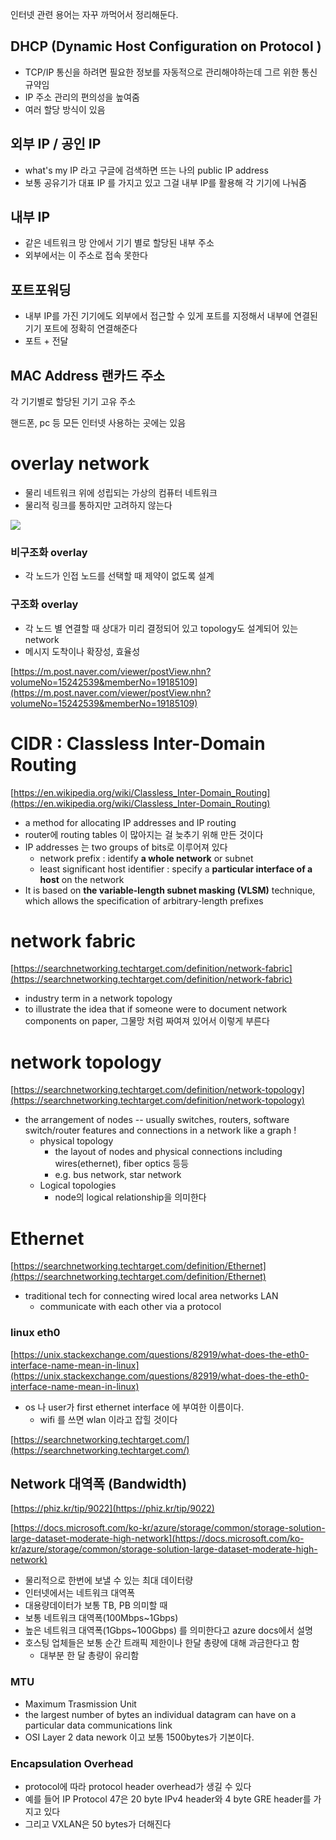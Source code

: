 인터넷 관련 용어는 자꾸 까먹어서 정리해둔다. 

## DHCP (Dynamic Host Configuration on Protocol )

- TCP/IP 통신을 하려면 필요한 정보를 자동적으로 관리해야하는데 그르 위한 통신 규약임
- IP 주소 관리의 편의성을 높여줌
- 여러 할당 방식이 있음

## 외부 IP  / 공인 IP

- what's my IP 라고 구글에 검색하면 뜨는 나의 public IP address
- 보통 공유기가 대표 IP 를 가지고 있고 그걸 내부 IP를 활용해 각 기기에 나눠줌

## 내부 IP

- 같은 네트워크 망 안에서 기기 별로 할당된 내부 주소
- 외부에서는 이 주소로 접속 못한다

## 포트포워딩

- 내부 IP를 가진 기기에도 외부에서 접근할 수 있게 포트를 지정해서 내부에 연결된 기기 포트에 정확히 연결해준다
- 포트 + 전달

## MAC Address 랜카드 주소

각 기기별로 할당된 기기 고유 주소 

핸드폰, pc 등 모든 인터넷 사용하는 곳에는 있음

# overlay network

- 물리 네트워크 위에 성립되는 가상의 컴퓨터 네트워크
- 물리적 링크를 통하지만 고려하지 않는다

![](Untitled-ae28da3a-66cb-4753-938c-c8f5bfe3969d.png)

### 비구조화 overlay

- 각 노드가 인접 노드를 선택할 때 제약이 없도록 설계

### 구조화 overlay

- 각 노드 별 연결할 때 상대가 미리 결정되어 있고 topology도 설계되어 있는 network
- 메시지 도착이나 확장성, 효율성

[https://m.post.naver.com/viewer/postView.nhn?volumeNo=15242539&memberNo=19185109](https://m.post.naver.com/viewer/postView.nhn?volumeNo=15242539&memberNo=19185109)

# CIDR : Classless Inter-Domain Routing

[https://en.wikipedia.org/wiki/Classless_Inter-Domain_Routing](https://en.wikipedia.org/wiki/Classless_Inter-Domain_Routing)

- a method for allocating IP addresses and IP routing
- router에 routing tables 이 많아지는 걸 늦추기 위해 만든 것이다
- IP addresses 는 two groups of bits로 이루어져 있다
    - network prefix : identify **a whole network** or subnet
    - least significant host identifier : specify a **particular interface of a host** on the network
- It is based on **the variable-length subnet masking (VLSM)** technique, which allows the specification of arbitrary-length prefixes

# network fabric

[https://searchnetworking.techtarget.com/definition/network-fabric](https://searchnetworking.techtarget.com/definition/network-fabric)

- industry term in a network topology
- to illustrate the idea that if someone were to document network components on paper, 그물망 처럼 짜여져 있어서 이렇게 부른다

# network topology

[https://searchnetworking.techtarget.com/definition/network-topology](https://searchnetworking.techtarget.com/definition/network-topology)

- the arrangement of nodes -- usually switches, routers, software switch/router features and connections in a network like a graph !
    - physical topology
        - the layout of nodes and physical connections including wires(ethernet), fiber optics 등등
        - e.g.  bus network, star network
    - Logical topologies
        - node의 logical relationship을 의미한다

# Ethernet

[https://searchnetworking.techtarget.com/definition/Ethernet](https://searchnetworking.techtarget.com/definition/Ethernet) 

- traditional tech for connecting wired local area networks LAN
    - communicate with each other via a protocol

### linux eth0

[https://unix.stackexchange.com/questions/82919/what-does-the-eth0-interface-name-mean-in-linux](https://unix.stackexchange.com/questions/82919/what-does-the-eth0-interface-name-mean-in-linux)  

- os 나 user가 first ethernet interface 에 부여한 이름이다.
    - wifi 를 쓰면 wlan 이라고 잡힐 것이다

[https://searchnetworking.techtarget.com/](https://searchnetworking.techtarget.com/)

## Network 대역폭 (Bandwidth)

[https://phiz.kr/tip/9022](https://phiz.kr/tip/9022) 

[https://docs.microsoft.com/ko-kr/azure/storage/common/storage-solution-large-dataset-moderate-high-network](https://docs.microsoft.com/ko-kr/azure/storage/common/storage-solution-large-dataset-moderate-high-network) 

- 물리적으로 한번에 보낼 수 있는 최대 데이터량
- 인터넷에서는 네트워크 대역폭
- 대용량데이터가 보통 TB, PB 의미할 때
- 보통 네트워크 대역폭(100Mbps~1Gbps)
- 높은 네트워크 대역폭(1Gbps~100Gbps) 를 의미한다고 azure docs에서 설명
- 호스팅 업체들은 보통 순간 트래픽 제한이나 한달 총량에 대해 과금한다고 함
    - 대부분 한 달 총량이 유리함


### MTU

- Maximum Trasmission Unit
- the largest number of bytes an individual datagram can have on a particular data communications link
- OSI Layer 2 data nework 이고 보통 1500bytes가 기본이다.

### Encapsulation Overhead

- protocol에 따라 protocol header overhead가 생길 수 있다
- 예를 들어 IP Protocol 47은 20 byte IPv4 header와 4 byte GRE header를 가지고 있다
- 그리고 VXLAN은 50 bytes가 더해진다
